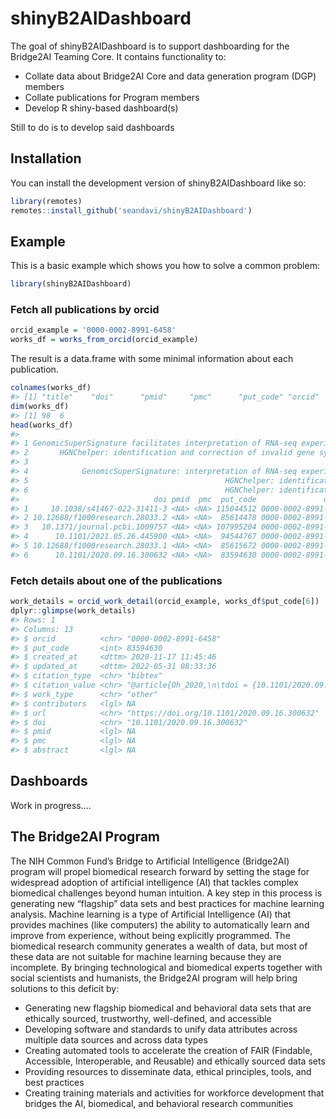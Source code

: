 
<!-- README.md is generated from README.Rmd. Please edit that file -->

# shinyB2AIDashboard

<!-- badges: start -->
<!-- badges: end -->

The goal of shinyB2AIDashboard is to support dashboarding for the
Bridge2AI Teaming Core. It contains functionality to:

- Collate data about Bridge2AI Core and data generation program (DGP)
  members
- Collate publications for Program members
- Develop R shiny-based dashboard(s)

Still to do is to develop said dashboards

## Installation

You can install the development version of shinyB2AIDashboard like so:

``` r
library(remotes)
remotes::install_github('seandavi/shinyB2AIDashboard')
```

## Example

This is a basic example which shows you how to solve a common problem:

``` r
library(shinyB2AIDashboard)
```

### Fetch all publications by orcid

``` r
orcid_example = '0000-0002-8991-6458'
works_df = works_from_orcid(orcid_example)
```

The result is a data.frame with some minimal information about each
publication.

``` r
colnames(works_df)
#> [1] "title"    "doi"      "pmid"     "pmc"      "put_code" "orcid"
dim(works_df)
#> [1] 98  6
head(works_df)
#>                                                                                                                              title
#> 1 GenomicSuperSignature facilitates interpretation of RNA-seq experiments through robust, efficient comparison to public databases
#> 2       HGNChelper: identification and correction of invalid gene symbols for human and mouse [version 2; peer review: 3 approved]
#> 3                                                                                 Ten simple rules for large-scale data processing
#> 4            GenomicSuperSignature: interpretation of RNA-seq experiments through robust, efficient comparison to public databases
#> 5                                            HGNChelper: identification and correction of invalid gene symbols for human and mouse
#> 6                                            HGNChelper: identification and correction of invalid gene symbols for human and mouse
#>                              doi pmid  pmc  put_code               orcid
#> 1     10.1038/s41467-022-31411-3 <NA> <NA> 115044512 0000-0002-8991-6458
#> 2 10.12688/f1000research.28033.2 <NA> <NA>  85614478 0000-0002-8991-6458
#> 3   10.1371/journal.pcbi.1009757 <NA> <NA> 107995204 0000-0002-8991-6458
#> 4      10.1101/2021.05.26.445900 <NA> <NA>  94544767 0000-0002-8991-6458
#> 5 10.12688/f1000research.28033.1 <NA> <NA>  85615672 0000-0002-8991-6458
#> 6      10.1101/2020.09.16.300632 <NA> <NA>  83594630 0000-0002-8991-6458
```

### Fetch details about one of the publications

``` r
work_details = orcid_work_detail(orcid_example, works_df$put_code[6])
dplyr::glimpse(work_details)
#> Rows: 1
#> Columns: 13
#> $ orcid          <chr> "0000-0002-8991-6458"
#> $ put_code       <int> 83594630
#> $ created_at     <dttm> 2020-11-17 11:45:46
#> $ updated_at     <dttm> 2022-05-31 08:33:36
#> $ citation_type  <chr> "bibtex"
#> $ citation_value <chr> "@article{Oh_2020,\n\tdoi = {10.1101/2020.09.16.300632}…
#> $ work_type      <chr> "other"
#> $ contributors   <lgl> NA
#> $ url            <chr> "https://doi.org/10.1101/2020.09.16.300632"
#> $ doi            <chr> "10.1101/2020.09.16.300632"
#> $ pmid           <lgl> NA
#> $ pmc            <lgl> NA
#> $ abstract       <lgl> NA
```

## Dashboards

Work in progress….

## The Bridge2AI Program

The NIH Common Fund’s Bridge to Artificial Intelligence (Bridge2AI)
program will propel biomedical research forward by setting the stage for
widespread adoption of artificial intelligence (AI) that tackles complex
biomedical challenges beyond human intuition. A key step in this process
is generating new “flagship” data sets and best practices for machine
learning analysis. Machine learning is a type of Artificial Intelligence
(AI) that provides machines (like computers) the ability to
automatically learn and improve from experience, without being
explicitly programmed. The biomedical research community generates a
wealth of data, but most of these data are not suitable for machine
learning because they are incomplete. By bringing technological and
biomedical experts together with social scientists and humanists, the
Bridge2AI program will help bring solutions to this deficit by:

- Generating new flagship biomedical and behavioral data sets that are
  ethically sourced, trustworthy, well-defined, and accessible
- Developing software and standards to unify data attributes across
  multiple data sources and across data types
- Creating automated tools to accelerate the creation of FAIR (Findable,
  Accessible, Interoperable, and Reusable) and ethically sourced data
  sets
- Providing resources to disseminate data, ethical principles, tools,
  and best practices
- Creating training materials and activities for workforce development
  that bridges the AI, biomedical, and behavioral research communities
